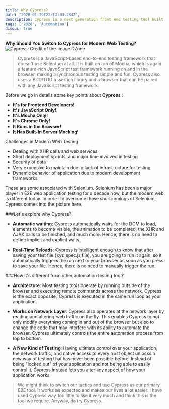 ```yaml
---
title: Why Cypress?
date: "2020-01-19T22:12:03.284Z",
description: Cypress is a next generation front end testing tool built for the modern web.
tags: ['2020', 'Automation']
disqus: true
---
```


**Why Should You Switch to Cypress for Modern Web Testing?**
![Cypress: Credit of the image DZone](https://cdn-images-1.medium.com/max/1600/1*4fvrvDkoDHXxQpXsOsCpzA.png)

>Cypress is a JavaScript-based end-to-end testing framework that doesn't use Selenium at all. It is built on top of Mocha, which is again a feature-rich JavaScript test framework running on and in the browser, making asynchronous testing simple and fun. Cypress also uses a BDD/TDD assertion library and a browser that can be paired with any JavaScript testing framework.

Before we go in details some key points about **Cypress** :
- **It's for Frontend Developers!**
- **It's JavaScript Only!**
- **It's Mocha Only!**
- **It's Chrome Only!**
- **It Runs in the Browser!**
- **It Has Built-In Server Mocking!**

Challenges in Modern Web Testing
- Dealing with XHR calls and web services
- Short deployment sprints, and major time involved in testing
- Security of data
- Very expensive to maintain due to lack of infrastructure for testing
- Dynamic behavior of application due to modern development frameworks

These are some associated with Selenium. Selenium has been a major player in E2E web application testing for a decade now, but the modern web is different today. In order to overcome these shortcomings of Selenium, Cypress comes into the picture here.

###Let's explore why Cypress?

- **Automatic waiting**: Cypress automatically waits for the DOM to load, elements to become visible, the animation to be completed, the XHR and AJAX calls to be finished, and much more. Hence, there is no need to define implicit and explicit waits.

- **Real-Time Reloads**: Cypress is intelligent enough to know that after saving your test file (xyz_spec.js file), you are going to run it again, so it automatically triggers the run next to your browser as soon as you press to save your file. Hence, there is no need to manually trigger the run.

###How it's different from other automation testing tool?

- **Architecture**: Most testing tools operate by running outside of the browser and executing remote commands across the network. Cypress is the exact opposite. Cypress is executed in the same run loop as your application.

- **Works on Network Layer**: Cypress also operates at the network layer by reading and altering web traffic on the fly. This enables Cypress to not only modify everything coming in and out of the browser but also to change the code that may interfere with its ability to automate the browser. Cypress ultimately controls the entire automation process from top to bottom.

- **A New Kind of Testing**: Having ultimate control over your application, the network traffic, and native access to every host object unlocks a new way of testing that has never been possible before. Instead of being "locked out" of your application and not being able to easily control it, Cypress instead lets you alter any aspect of how your application works.

> We might think to switch our tactics and use Cypress as our primary E2E tool. It works as expected and makes our lives a lot easier. I have used Cypress way too little to like it very much and think this is the tool we require. Anyway, do try Cypress.